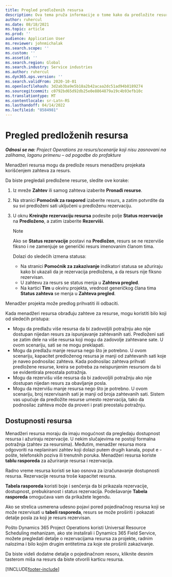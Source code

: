 ```yaml
---
title: Pregled predloženih resursa
description: Ova tema pruža informacije o tome kako da predložite resurse za projekte.
author: ruhercul
ms.date: 08/18/2021
ms.topic: article
ms.prod: ''
audience: Application User
ms.reviewer: johnmichalak
ms.search.scope: ''
ms.custom: ''
ms.assetid: ''
ms.search.region: Global
ms.search.industry: Service industries
ms.author: ruhercul
ms.dyn365.ops.version: ''
ms.search.validFrom: 2020-10-01
ms.openlocfilehash: 3d2ab3ba9e5b18a2b42acaa2dc51ad94b8189274
ms.sourcegitcommit: c0792bd65d92db25e0e8864879a19c4b93efb10c
ms.translationtype: MT
ms.contentlocale: sr-Latn-RS
ms.lasthandoff: 04/14/2022
ms.locfileid: "8584981"
---
```

# <a name="review-proposed-resources"></a>Pregled predloženih resursa

_**Odnosi se na:** Project Operations za resurs/scenarije koji nisu zasnovani na zalihama, laganu primenu – od pogodbe do profakture_

Menadžeri resursa mogu da predlože resurs menadžeru projekata korišćenjem zahteva za resurs.

Da biste pregledali predložene resurse, sledite ove korake:

1. Iz mreže **Zahtev** ili samog zahteva izaberite **Pronađi resurse**.
2. Na stranici **Pomoćnik za raspored** izaberite resurs, a zatim potvrdite da su svi predloženi sati uključeni u predloženu rezervaciju.
3. U oknu **Kreirajte rezervaciju resursa** podesite polje **Status rezervacije** na **Predloženo**, a zatim izaberite **Rezerviši**.

    > [!NOTE]
    > Ako se **Status rezervacije** postavi na **Predložen**, resurs se ne rezerviše fiksno i ne zamenjuje se generički resurs imenovanim članom tima.

    Dolazi do sledećih izmena statusa:

    - Na stranici **Pomoćnik za zakazivanje** indikatori statusa se ažuriraju kako bi ukazali da je rezervacija predložena, a da resurs nije fiksno rezervisan.
    - U zahtevu za resurs se status menja u **Zahteva pregled**.
    - Na kartici **Tim** u okviru projekta, vrednost generičkog člana tima **Status zahteva** se menja u **Zahteva pregled**.

Menadžer projekta može predlog prihvatiti ili odbaciti.

Kada menadžeri resursa obrađuju zahteve za resurse, mogu koristiti bilo koji od sledećih pristupa:

- Mogu da predlažu više resursa da bi zadovoljili potražnju ako nije dostupan nijedan resurs za ispunjavanje zahtevanih sati. Predloženi sati se zatim dele na više resursa koji mogu da zadovolje zahtevane sate. U ovom scenariju, sati se ne mogu preklapati.
- Mogu da predlažu manje resursa nego što je potrebno. U ovom scenariju, kapacitet predloženog resursa je manji od zahtevanih sati koje je naveo podnosilac zahteva. Kada podnosilac zahteva prihvati predložene resurse, kreira se potreba za neispunjenim resursom da bi se evidentirala preostala potražnja.
- Mogu da rezervišu više resursa da bi zadovoljili potražnju ako nije dostupan nijedan resurs za obavljanje posla.
- Mogu da rezervišu manje resursa nego što je potrebno. U ovom scenariju, broj rezervisanih sati je manji od broja zahtevanih sati. Sistem vas upućuje da predložite resurse umesto rezervacija, tako da podnosilac zahteva može da proveri i prati preostalu potražnju.

## <a name="resource-availability"></a>Dostupnosti resursa

Menadžeri resursa moraju da imaju mogućnost da pregledaju dostupnost resursa i ažuriraju rezervacije. U nekim slučajevima ne postoji formalna potražnja (zahtev za resursima). Međutim, menadžer resursa mora odgovoriti na neplanirani zahtev koji dolazi putem drugih kanala, poput e -pošte, telefonskih poziva ili trenutnih poruka. Menadžeri resursa koriste **tablu rasporeda** za ažuriranje resursa i rezervacija.

Radno vreme resursa koristi se kao osnova za izračunavanje dostupnosti resursa. Rezervacije resursa troše kapacitet resursa.

**Tabela rasporeda** koristi boje i senčenja da bi prikazala rezervacije, dostupnost, prebukiranost i status rezervacija. Podešavanje **Tabela rasporeda** omogućava vam da prikažete legendu.

Ako se strelica usmerena udesno pojavi pored pojedinačnog resursa koji se može rezervisati u **tabeli rasporeda**, resurs se može proširiti i pokazati detalje posla za koji je resurs rezervisan.

Pošto Dynamics 365 Project Operations koristi Universal Resource Scheduling mehanizam, ako ste instalirali i Dynamics 365 Field Service, možete pregledati detalje o rezervacijama resursa za projekte, radnim nalozima i bilo kojim drugim entitetima za koje ste proširili zakazivanje.

Da biste videli dodatne detalje o pojedinačnom resoru, kliknite desnim tasterom miša na resurs da biste otvorili karticu resursa.



[!INCLUDE[footer-include](../includes/footer-banner.md)]
